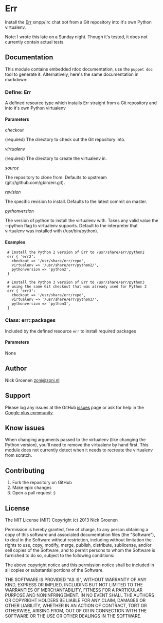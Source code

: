 Err
===

Install the [Err](http://gbin.github.com/err/) xmpp/irc chat bot from a Git
repository into it's own Python virtualenv.

Note: I wrote this late on a Sunday night. Though it's tested, it does not 
currently contain actual tests.

Documentation
-------------

This module contains embedded rdoc documentation, use the `puppet doc` tool to generate it.
Alternatively, here's the same documentation in markdown:

### Define: Err

A defined resource type which installs Err straight from a Git repository
and into it's own Python virtualenv

#### Parameters

*checkout* 

  (required) The directory to check out the Git repository into.

*virtualenv*

  (required) The directory to create the virtualenv in.

*source*

   The repository to clone from. Defaults to upstream (git://github.com/gbin/err.git).

*revision*

   The specific revision to install. Defaults to the latest commit on master.

*pythonversion*

   The version of python to install the virtualenv with. Takes any valid value the
   --python flag to virtualenv supports. Default to the interpreter that virtualenv
   was installed with (/usr/bin/python).

#### Examples

     # Install the Python 2 version of Err to /usr/share/err/python2
	 err { 'err2':
	   checkout => '/usr/share/err/repo',
	   virtualenv => '/usr/share/err/python2/',
	   pythonversion => 'python2',
	 }

     # Install the Python 3 version of Err to /usr/share/err/python3
     # using the same Git checkout that was already used for Python 2
	 err { 'err3':
	   checkout => '/usr/share/err/repo',
	   virtualenv => '/usr/share/err/python3/',
	   pythonversion => 'python3',
	 }

### Class: err::packages

Included by the defined resource `err` to install required packages

#### Parameters

None

Author
------

Nick Groenen <zoni@zoni.nl>

Support
-------

Please log any issues at the GitHub [issues](https://github.com/zoni/puppeterr)
page or ask for help in the
[Google plus community](https://plus.google.com/communities/117050256560830486288).

Know issues
-----------

When changing arguments passed to the virtualenv (like changing the Python version),
you'll need to remove the virtualenv by hand first. This module does not currently
detect when it needs to recreate the virtualenv from scratch.

Contributing
------------

1. Fork the repository on GitHub
2. Make epic changes
3. Open a pull request :) 

License
-------

The MIT License (MIT)
Copyright (c) 2013 Nick Groenen

Permission is hereby granted, free of charge, to any person obtaining a 
copy of this software and associated documentation files (the "Software"),
to deal in the Software without restriction, including without limitation
the rights to use, copy, modify, merge, publish, distribute, sublicense, 
and/or sell copies of the Software, and to permit persons to whom the 
Software is furnished to do so, subject to the following conditions:

The above copyright notice and this permission notice shall be included in
all copies or substantial portions of the Software.

THE SOFTWARE IS PROVIDED "AS IS", WITHOUT WARRANTY OF ANY KIND, EXPRESS OR
IMPLIED, INCLUDING BUT NOT LIMITED TO THE WARRANTIES OF MERCHANTABILITY, 
FITNESS FOR A PARTICULAR PURPOSE AND NONINFRINGEMENT. IN NO EVENT SHALL 
THE AUTHORS OR COPYRIGHT HOLDERS BE LIABLE FOR ANY CLAIM, DAMAGES OR OTHER
LIABILITY, WHETHER IN AN ACTION OF CONTRACT, TORT OR OTHERWISE, ARISING 
FROM, OUT OF OR IN CONNECTION WITH THE SOFTWARE OR THE USE OR OTHER 
DEALINGS IN THE SOFTWARE.

